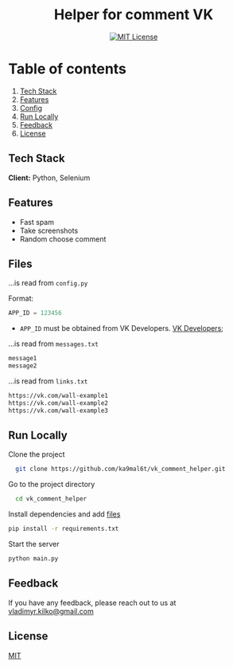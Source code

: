 <div align="center">

# Helper for comment VK
[![MIT License](https://img.shields.io/badge/License-MIT-green.svg)](LICENSE)  
</div>

# Table of contents  
1. [Tech Stack](#Stack) 
2. [Features](#Features)
3. [Config](#Files)
4. [Run Locally](#run)
5. [Feedback](#Feedback)
6. [License](#License)
<div id="Stack">

## Tech Stack  

**Client:** Python, Selenium
</div>
<div id="Features">

## Features  

- Fast spam
- Take screenshots
- Random choose comment
</div>
<div id="Files">

## Files

...is read from `config.py`

Format:
```python
APP_ID = 123456
```
* `APP_ID` must be obtained from VK Developers. [VK Developers](https://dev.vk.com/);

...is read from `messages.txt`
```txt
message1
message2
```

...is read from `links.txt`
```txt
https://vk.com/wall-example1
https://vk.com/wall-example2
https://vk.com/wall-example3
```
</div>
<div id="run">

## Run Locally  

Clone the project  

~~~bash  
  git clone https://github.com/ka9mal6t/vk_comment_helper.git
~~~

Go to the project directory  

~~~bash  
  cd vk_comment_helper
~~~

Install dependencies and add [files](#Files)

~~~bash  
pip install -r requirements.txt
~~~

Start the server  

~~~bash  
python main.py
~~~

</div>
<div id="Feedback">

## Feedback

If you have any feedback, please reach out to us at [vladimyr.kilko@gmail.com](mailto:vladimyr.kilko@gmail.com)
</div>
<div id="License">

## License

[MIT](LICENSE)
</div>